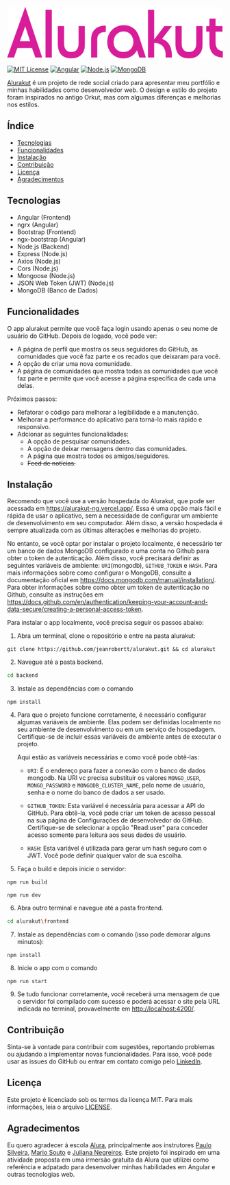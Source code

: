 [![Alurakut](./frontend/src/assets/logo.svg)]()

[![MIT License](https://img.shields.io/badge/license-MIT-blue.svg)](https://opensource.org/licenses/MIT)
[![Angular](https://img.shields.io/badge/Angular-15-red.svg)](https://angular.io/)
[![Node.js](https://img.shields.io/badge/Node.js-18-green.svg)](https://nodejs.org/)
[![MongoDB](https://img.shields.io/badge/MongoDB-4-yellow.svg)](https://www.mongodb.com/)

[Alurakut](https://alurakut-ng.vercel.app/) é um projeto de rede social criado para apresentar meu portfólio e minhas habilidades como desenvolvedor web. O design e estilo do projeto foram inspirados no antigo Orkut, mas com algumas diferenças e melhorias nos estilos.

## Índice

- [Tecnologias](#tecnologias)
- [Funcionalidades](#funcionalidades)
- [Instalação](#instalação)
- [Contribuição](#contribuição)
- [Licença](#licença)
- [Agradecimentos](#agradecimentos)

## Tecnologias

- Angular (Frontend)
- ngrx (Angular)
- Bootstrap (Frontend)
- ngx-bootstrap (Angular)
- Node.js (Backend)
- Express (Node.js)
- Axios (Node.js)
- Cors (Node.js)
- Mongoose (Node.js)
- JSON Web Token (JWT) (Node.js)
- MongoDB (Banco de Dados)

## Funcionalidades

O app alurakut permite que você faça login usando apenas o seu nome de usuário do GitHub. Depois de logado, você pode ver:

- A página de perfil que mostra os seus seguidores do GitHub, as comunidades que você faz parte e os recados que deixaram para você.
- A opção de criar uma nova comunidade.
- A página de comunidades que mostra todas as comunidades que você faz parte e permite que você acesse a página específica de cada uma delas.

Próximos passos:

- Refatorar o código para melhorar a legibilidade e a manutenção.
- Melhorar a performance do aplicativo para torná-lo mais rápido e responsivo.
- Adcionar as seguintes funcionalidades:
    - A opção de pesquisar comunidades.
    - A opção de deixar mensagens dentro das comunidades.
    - A página que mostra todos os amigos/seguidores.
    - ~~Feed de notícias.~~

## Instalação

Recomendo que você use a versão hospedada do Alurakut, que pode ser acessada em https://alurakut-ng.vercel.app/.
Essa é uma opção mais fácil e rápida de usar o aplicativo, sem a necessidade de configurar um ambiente de desenvolvimento em seu computador. Além disso, a versão hospedada é sempre atualizada com as últimas alterações e melhorias do projeto.

No entanto, se você optar por instalar o projeto localmente, é necessário ter um banco de dados MongoDB configurado e uma conta no Github para obter o token de autenticação. Além disso, você precisará definir as seguintes variáveis de ambiente: `URI`(mongodb),  `GITHUB_TOKEN` e `HASH`. Para mais informações sobre como configurar o MongoDB, consulte a documentação oficial em <https://docs.mongodb.com/manual/installation/>. Para obter informações sobre como obter um token de autenticação no Github, consulte as instruções em <https://docs.github.com/en/authentication/keeping-your-account-and-data-secure/creating-a-personal-access-token>.

Para instalar o app localmente, você precisa seguir os passos abaixo:

1. Abra um terminal, clone o repositório e entre na pasta alurakut:

```
git clone https://github.com/jeanrobertt/alurakut.git && cd alurakut
```

2. Navegue até a pasta backend.

```sh
cd backend
```

3. Instale as dependências com o comando 

```
npm install
```

4. Para que o projeto funcione corretamente, é necessário configurar algumas variáveis de ambiente. Elas podem ser definidas localmente no seu ambiente de desenvolvimento ou em um serviço de hospedagem. Certifique-se de incluir essas variáveis de ambiente antes de executar o projeto.

    Aqui estão as variáveis necessárias e como você pode obtê-las:

    - `URI`: É o endereço para fazer a conexão com o banco de dados mongodb. Na URI vc precisa substituir os valores `MONGO_USER`, `MONGO_PASSWORD` e `MONGODB_CLUSTER_NAME`, pelo nome de usuário, senha e o nome do banco de dados a ser usado. 

    - `GITHUB_TOKEN`: Esta variável é necessária para acessar a API do GitHub. Para obtê-la, você pode criar um token de acesso pessoal na sua página de Configurações de desenvolvedor do GitHub. Certifique-se de selecionar a opção "Read:user" para conceder acesso somente para leitura aos seus dados de usuário.

    - `HASH`: Esta variável é utilizada para gerar um hash seguro com o JWT. Você pode definir qualquer valor de sua escolha.

5. Faça o build e depois inicie o servidor: 
```
npm run build
```
```
npm run dev
```

6. Abra outro terminal e navegue até a pasta frontend.

```sh
cd alurakut\frontend
```

7. Instale as dependências com o comando (isso pode demorar alguns minutos):

```
npm install
```

8. Inicie o app com o comando 

```
npm run start
```

9. Se tudo funcionar corretamente, você receberá uma mensagem de que o servidor foi compilado com sucesso e poderá acessar o site pela URL indicada no terminal, provavelmente em <http://localhost:4200/>.

## Contribuição

Sinta-se à vontade para contribuir com sugestões, reportando problemas ou ajudando a implementar novas funcionalidades. Para isso, você pode usar as issues do GitHub ou entrar em contato comigo pelo [LinkedIn](https://www.linkedin.com/in/jeanrobertt).

## Licença

Este projeto é licenciado sob os termos da licença MIT. Para mais informações, leia o arquivo [LICENSE](LICENSE).

## Agradecimentos

Eu quero agradecer à escola [Alura](https://www.alura.com.br/), principalmente aos instrutores [Paulo Silveira](https://www.linkedin.com/in/paulosilveira), [Mario Souto](https://www.linkedin.com/in/omariosouto) e [Juliana Negreiros](https://www.linkedin.com/in/juliananegreiros).  Este projeto foi inspirado em uma atividade proposta em uma irmersão gratuita da Alura que utilizei como referência e adpatado para desenvolver minhas habilidades em Angular e outras tecnologias web.